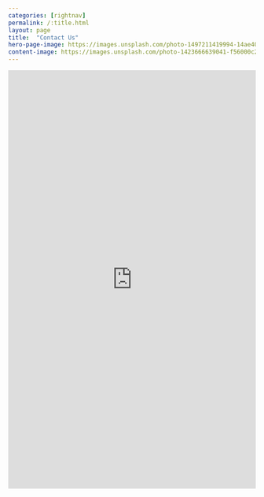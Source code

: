 ```yaml
---
categories: [rightnav]
permalink: /:title.html
layout: page
title:  "Contact Us"
hero-page-image: https://images.unsplash.com/photo-1497211419994-14ae40a3c7a3?ixlib=rb-4.0.3&ixid=MnwxMjA3fDB8MHxwaG90by1wYWdlfHx8fGVufDB8fHx8&auto=format&fit=crop&w=2070&q=80
content-image: https://images.unsplash.com/photo-1423666639041-f56000c27a9a?ixlib=rb-4.0.3&ixid=M3wxMjA3fDB8MHxwaG90by1wYWdlfHx8fGVufDB8fHx8fA%3D%3D&auto=format&fit=crop&w=2074&q=80
---
```


<iframe src="https://docs.google.com/forms/d/e/1FAIpQLScR6V9NcRnNM9maChGOlul8alud0EjbrCyUOLQ1xpmt382ANA/viewform?embedded=true" width="100%" height="850" frameborder="0" marginheight="0" marginwidth="0">Loading…</iframe>